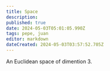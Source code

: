 ```yaml
---
title: Space
description: 
published: true
date: 2024-05-03T05:01:05.990Z
tags: pepe, juan
editor: markdown
dateCreated: 2024-05-03T03:57:52.705Z
---
```


An Euclidean space of dimention 3.
